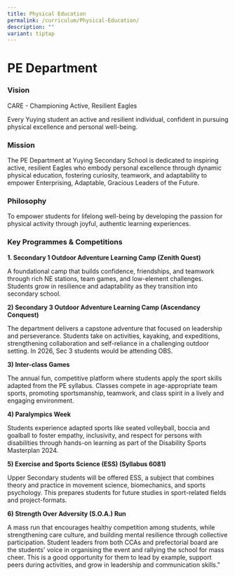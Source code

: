 ```yaml
---
title: Physical Education
permalink: /curriculum/Physical-Education/
description: ""
variant: tiptap
---
```

<h1>PE Department</h1>
<h3>Vision </h3>
<p>CARE - Championing Active, Resilient Eagles</p>
<p>Every Yuying student an active and resilient individual, confident in
pursuing physical excellence and personal well-being.</p>
<h3>Mission</h3>
<p>The PE Department at Yuying Secondary School is dedicated to inspiring
active, resilient Eagles who embody personal excellence through dynamic
physical education, fostering curiosity, teamwork, and adaptability to
empower Enterprising, Adaptable, Gracious Leaders of the Future.</p>
<h3>Philosophy</h3>
<p>To empower students for lifelong well-being by developing the passion
for physical activity through joyful, authentic learning experiences.</p>
<h3>Key Programmes &amp; Competitions</h3>
<p><strong>1. Secondary 1 Outdoor Adventure Learning Camp (Zenith Quest)</strong>
</p>
<p>A foundational camp that builds confidence, friendships, and teamwork
through rich NE stations, team games, and low-element challenges. Students
grow in resilience and adaptability as they transition into secondary school.</p>
<p><strong>2) Secondary 3 Outdoor Adventure Learning Camp (Ascendancy Conquest)</strong>
</p>
<p>The department delivers a capstone adventure that focused on leadership
and perseverance. Students take on activities, kayaking, and expeditions,
strengthening collaboration and self-reliance in a challenging outdoor
setting. In 2026, Sec 3 students would be attending OBS.</p>
<p><strong>3) Inter-class Games</strong>
</p>
<p>The annual fun, competitive platform where students apply the sport skills
adapted from the PE syllabus. Classes compete in age-appropriate team sports,
promoting sportsmanship, teamwork, and class spirit in a lively and engaging
environment.</p>
<p><strong>4) Paralympics Week</strong>
</p>
<p>Students experience adapted sports like seated volleyball, boccia and
goalball to foster empathy, inclusivity, and respect for persons with disabilities
through hands-on learning as part of the Disability Sports Masterplan 2024.</p>
<p><strong>5) Exercise and Sports Science (ESS) (Syllabus 6081)</strong>
</p>
<p>Upper Secondary students will be offered ESS, a subject that combines
theory and practice in movement science, biomechanics, and sports psychology.
This prepares students for future studies in sport-related fields and project-formats.</p>
<p><strong>6) Strength Over Adversity (S.O.A.) Run </strong>
</p>
<p>A mass run that encourages healthy competition among students, while strengthening
care culture, and building mental resilience through collective participation.
Student leaders from both CCAs and prefectorial board are the students'
voice in organising the event and rallying the school for mass cheer. This
is a good opportunity for them to lead by example, support peers during
activities, and grow in leadership and communication skills."</p>